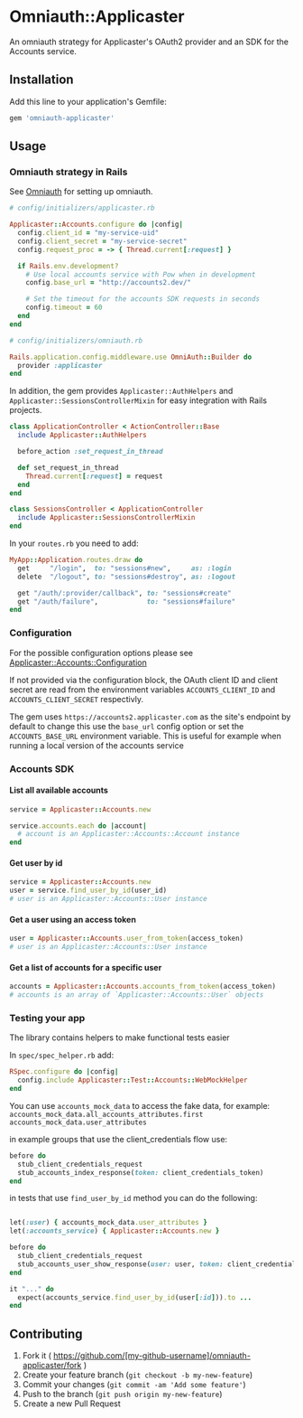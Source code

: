 # Omniauth::Applicaster

An omniauth strategy for Applicaster's OAuth2 provider and an SDK for the
Accounts service.

## Installation

Add this line to your application's Gemfile:

```ruby
gem 'omniauth-applicaster'
```

## Usage

### Omniauth strategy in Rails

See [Omniauth](https://github.com/intridea/omniauth) for setting up omniauth.

```ruby
# config/initializers/applicaster.rb

Applicaster::Accounts.configure do |config|
  config.client_id = "my-service-uid"
  config.client_secret = "my-service-secret"
  config.request_proc = -> { Thread.current[:request] }

  if Rails.env.development?
    # Use local accounts service with Pow when in development
    config.base_url = "http://accounts2.dev/"

    # Set the timeout for the accounts SDK requests in seconds
    config.timeout = 60
  end
end
```

```ruby
# config/initializers/omniauth.rb

Rails.application.config.middleware.use OmniAuth::Builder do
  provider :applicaster
end
```

In addition, the gem provides `Applicaster::AuthHelpers` and
`Applicaster::SessionsControllerMixin` for easy integration with Rails
projects.

```ruby
class ApplicationController < ActionController::Base
  include Applicaster::AuthHelpers

  before_action :set_request_in_thread

  def set_request_in_thread
    Thread.current[:request] = request
  end
end
```

```ruby
class SessionsController < ApplicationController
  include Applicaster::SessionsControllerMixin
end
```

In your `routes.rb` you need to add:

```ruby
MyApp::Application.routes.draw do
  get     "/login",  to: "sessions#new",     as: :login
  delete  "/logout", to: "sessions#destroy", as: :logout

  get "/auth/:provider/callback", to: "sessions#create"
  get "/auth/failure",            to: "sessions#failure"
end
```

### Configuration

For the possible configuration options please see
[Applicaster::Accounts::Configuration](lib/applicaster/accounts/configuration.rb)

If not provided via the configuration block, the OAuth client ID and client
secret are read from the environment variables `ACCOUNTS_CLIENT_ID` and
`ACCOUNTS_CLIENT_SECRET` respectivly.

The gem uses `https://accounts2.applicaster.com` as the site's endpoint by
default to change this use the `base_url` config option or set the
`ACCOUNTS_BASE_URL` environment variable. This is useful for example when
running a local version of the accounts service


### Accounts SDK

#### List all available accounts

```ruby
service = Applicaster::Accounts.new

service.accounts.each do |account|
  # account is an Applicaster::Accounts::Account instance
end
```

#### Get user by id

```ruby
service = Applicaster::Accounts.new
user = service.find_user_by_id(user_id)
# user is an Applicaster::Accounts::User instance
```

#### Get a user using an access token

```ruby
user = Applicaster::Accounts.user_from_token(access_token)
# user is an Applicaster::Accounts::User instance
```

#### Get a list of accounts for a specific user

```ruby
accounts = Applicaster::Accounts.accounts_from_token(access_token)
# accounts is an array of `Applicaster::Accounts::User` objects
```


### Testing your app

The library contains helpers to make functional tests easier

In `spec/spec_helper.rb` add:
```ruby
RSpec.configure do |config|
  config.include Applicaster::Test::Accounts::WebMockHelper
end
```

You can use `accounts_mock_data` to access the fake data, for example:
`accounts_mock_data.all_accounts_attributes.first`
`accounts_mock_data.user_attributes`

in example groups that use the client_credentials flow use:
```ruby
before do
  stub_client_credentials_request
  stub_accounts_index_response(token: client_credentials_token)
end
```

in tests that use `find_user_by_id` method you can do the following:
```ruby

let(:user) { accounts_mock_data.user_attributes }
let(:accounts_service) { Applicaster::Accounts.new }

before do
  stub_client_credentials_request
  stub_accounts_user_show_response(user: user, token: client_credentials_token)
end

it "..." do
  expect(accounts_service.find_user_by_id(user[:id])).to ...
end
```


## Contributing

1. Fork it ( https://github.com/[my-github-username]/omniauth-applicaster/fork )
2. Create your feature branch (`git checkout -b my-new-feature`)
3. Commit your changes (`git commit -am 'Add some feature'`)
4. Push to the branch (`git push origin my-new-feature`)
5. Create a new Pull Request
